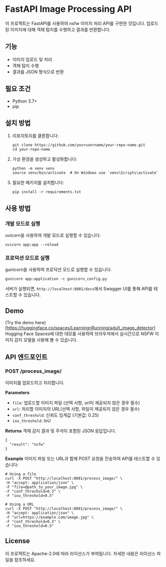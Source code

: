 # FastAPI Image Processing API

이 프로젝트는 FastAPI를 사용하여 nsfw 이미지 처리 API를 구현한 것입니다. 업로드된 이미지에 대해 객체 탐지를 수행하고 결과를 반환합니다.

## 기능

- 이미지 업로드 및 처리
- 객체 탐지 수행
- 결과를 JSON 형식으로 반환

## 필요 조건

- Python 3.7+
- pip

## 설치 방법

1. 리포지토리를 클론합니다:
   ```
   git clone https://github.com/yourusername/your-repo-name.git
   cd your-repo-name
   ```

2. 가상 환경을 생성하고 활성화합니다:
   ```
   python -m venv venv
   source venv/bin/activate  # On Windows use `venv\Scripts\activate`
   ```

3. 필요한 패키지를 설치합니다:
   ```
   pip install -r requirements.txt
   ```

## 사용 방법

### 개발 모드로 실행

uvicorn을 사용하여 개발 모드로 실행할 수 있습니다:

```
uvicorn app:app --reload
```

### 프로덕션 모드로 실행

gunicorn을 사용하여 프로덕션 모드로 실행할 수 있습니다:

```
gunicorn app:application -c gunicorn_config.py
```

서버가 실행되면, `http://localhost:8001/docs`에서 Swagger UI를 통해 API를 테스트할 수 있습니다.

## Demo
(Try the demo here)[https://huggingface.co/spaces/LearningnRunning/adult_image_detector]
Hugging Face Spaces에 대한 데모를 사용하여 브라우저에서 실시간으로 NSFW 이미지 감지 모델을 사용해 볼 수 있습니다. 

## API 엔드포인트

### POST /process_image/

이미지를 업로드하고 처리합니다.

**Parameters**
- `file`: 업로드할 이미지 파일 (선택 사항, url이 제공되지 않은 경우 필수)
- `url`: 처리할 이미지의 URL(선택 사항, 파일이 제공되지 않은 경우 필수)
- `conf_threshold`: 신뢰도 임계값 (기본값: 0.25)
- `iou_threshold`: IoU

**Returns**
객체 감지 결과 및 주석이 포함된 JSON 응답입니다.
```
{
  "result": "nsfw"
}
```

**Example**
이미지 파일 또는 URL과 함께 POST 요청을 전송하여 API를 테스트할 수 있습니다:
```
# Using a file
curl -X POST "http://localhost:8001/process_image/" \
-H "accept: application/json" \
-F "file=@path_to_your_image.jpg" \
-F "conf_threshold=0.3" \
-F "iou_threshold=0.5"

# Using a URL
curl -X POST "http://localhost:8001/process_image/" \
-H "accept: application/json" \
-F "url=https://example.com/image.jpg" \
-F "conf_threshold=0.3" \
-F "iou_threshold=0.5"
```


## License
이 프로젝트는 Apache-2.0에 따라 라이선스가 부여됩니다. 자세한 내용은 라이선스 파일을 참조하세요.